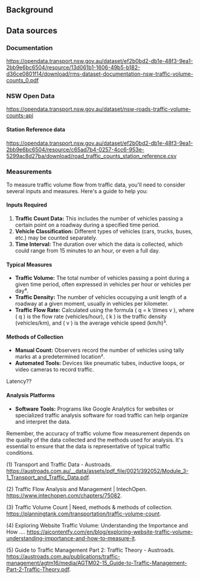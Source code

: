 ## Background

## Data sources

### Documentation

https://opendata.transport.nsw.gov.au/dataset/ef2b0bd2-db1e-48f3-9ea1-2bb9e6bc6504/resource/13d061b1-1606-49b5-b182-d36ce0801f14/download/rms-dataset-documentation-nsw-traffic-volume-counts_0.pdf

### NSW Open Data

https://opendata.transport.nsw.gov.au/dataset/nsw-roads-traffic-volume-counts-api

#### Station Reference data

https://opendata.transport.nsw.gov.au/dataset/ef2b0bd2-db1e-48f3-9ea1-2bb9e6bc6504/resource/c65ad7b4-0257-4cc6-953e-5299ac8d27ba/download/road_traffic_counts_station_reference.csv

### Measurements

To measure traffic volume flow from traffic data, you'll need to consider several inputs and measures. Here's a guide to help you:

#### Inputs Required

1. **Traffic Count Data:** This includes the number of vehicles passing a certain point on a roadway during a specified time period.
2. **Vehicle Classification:** Different types of vehicles (cars, trucks, buses, etc.) may be counted separately.
3. **Time Interval:** The duration over which the data is collected, which could range from 15 minutes to an hour, or even a full day.

#### Typical Measures

- **Traffic Volume:** The total number of vehicles passing a point during a given time period, often expressed in vehicles per hour or vehicles per day⁴.
- **Traffic Density:** The number of vehicles occupying a unit length of a roadway at a given moment, usually in vehicles per kilometer.
- **Traffic Flow Rate:** Calculated using the formula \( q = k \times v \), where \( q \) is the flow rate (vehicles/hour), \( k \) is the traffic density (vehicles/km), and \( v \) is the average vehicle speed (km/h)³.

#### Methods of Collection

- **Manual Count:** Observers record the number of vehicles using tally marks at a predetermined location².
- **Automated Tools:** Devices like pneumatic tubes, inductive loops, or video cameras to record traffic.

Latency??

#### Analysis Platforms

- **Software Tools:** Programs like Google Analytics for websites or specialized traffic analysis software for road traffic can help organize and interpret the data.

Remember, the accuracy of traffic volume flow measurement depends on the quality of the data collected and the methods used for analysis. It's essential to ensure that the data is representative of typical traffic conditions.

(1) Transport and Traffic Data - Austroads. https://austroads.com.au/__data/assets/pdf_file/0021/392052/Module_3-1_Transport_and_Traffic_Data.pdf.

(2) Traffic Flow Analysis and Management | IntechOpen. https://www.intechopen.com/chapters/75082.

(3) Traffic Volume Count | Need, methods & methods of collection. https://planningtank.com/transportation/traffic-volume-count.

(4) Exploring Website Traffic Volume: Understanding the Importance and How .... https://aicontentfy.com/en/blog/exploring-website-traffic-volume-understanding-importance-and-how-to-measure-it.

(5) Guide to Traffic Management Part 2: Traffic Theory - Austroads. https://austroads.com.au/publications/traffic-management/agtm16/media/AGTM02-15_Guide-to-Traffic-Management-Part-2-Traffic-Theory.pdf.